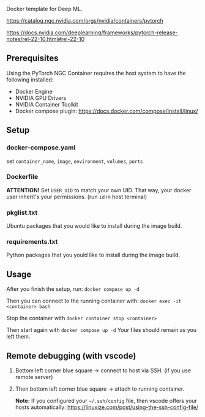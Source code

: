 Docker template for Deep ML.

https://catalog.ngc.nvidia.com/orgs/nvidia/containers/pytorch

https://docs.nvidia.com/deeplearning/frameworks/pytorch-release-notes/rel-22-10.html#rel-22-10

## Prerequisites

Using the PyTorch NGC Container requires the host system to have the following installed:
 * Docker Engine
 * NVIDIA GPU Drivers
 * NVIDIA Container Toolkit
 * Docker compose plugin: https://docs.docker.com/compose/install/linux/


## Setup

### docker-compose.yaml
set `container_name`, `image`, `environment`, `volumes`, `ports`


### Dockerfile
**ATTENTION!** Set `USER_UID` to match your own UID. That way, your docker user inherit's your permissions. (run `id` in host terminal)


### pkglist.txt

Ubuntu packages that you would like to install during the image build.


### requirements.txt

Python packages that you yould like to install during the image build.

## Usage

After you finish the setup, run: `docker compose up -d`


Then you can connect to the running container with: `docker exec -it <container> bash`


Stop the container with `docker container stop <container>`


Then start again with `docker compose up -d` Your files should remain as you left them.


## Remote debugging (with vscode)

 1. Bottom left corner blue square -> connect to host via SSH.  (if you use remote server)
 2. Then bottom left corner blue square -> attach to running container.

    **Note:** If you configured your `~/.ssh/config` file, then vscode offers your hosts automatically:
    https://linuxize.com/post/using-the-ssh-config-file/

